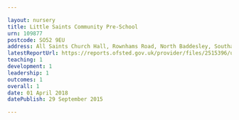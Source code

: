```yaml
---

layout: nursery
title: Little Saints Community Pre-School
urn: 109877
postcode: SO52 9EU
address: All Saints Church Hall, Rownhams Road, North Baddesley, Southampton, SO52 9EU
latestReportUrl: https://reports.ofsted.gov.uk/provider/files/2515396/urn/109877.pdf
teaching: 1
development: 1
leadership: 1
outcomes: 1
overall: 1
date: 01 April 2018 
datePublish: 29 September 2015

---
```

